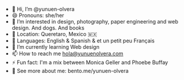 - 👋 Hi, I’m @yunuen-olvera
- 😄 Pronouns: she/her
- 🐶 I’m interested in design, photography, paper engineering and web design. And dogs. And books
- 📍 Location: Queretaro, Mexico 🇲🇽
- 📣 Languages: English & Spanish & et un petit peu Français
- 🌱 I’m currently learning Web design
- 📫 How to reach me hola@yunuenolvera.com
- ⚡ Fun fact: I'm a mix between Monica Geller and Phoebe Buffay
- 🌻 See more about me: bento.me/yunuen-olvera

<!---
yunuen-olvera/yunuen-olvera is a ✨ special ✨ repository because its `README.md` (this file) appears on your GitHub profile.
You can click the Preview link to take a look at your changes.
--->
